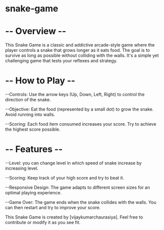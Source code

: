 # snake-game

# -- Overview --
This Snake Game is a classic and addictive arcade-style game where the player controls a snake that grows longer as it eats food. The goal is to survive as long as possible without colliding with the walls. It's a simple yet challenging game that tests your reflexes and strategy.

# -- How to Play --
--Controls: Use the arrow keys (Up, Down, Left, Right) to control the direction of the snake.

--Objective: Eat the food (represented by a small dot) to grow the snake. Avoid running into walls.

--Scoring: Each food item consumed increases your score. Try to achieve the highest score possible.
# -- Features --
--Level: you can change level in which speed of snake increase by increasing level.

--Scoring: Keep track of your high score and try to beat it.

--Responsive Design: The game adapts to different screen sizes for an optimal playing experience.

--Game Over: The game ends when the snake collides with the walls. You can then restart and try to improve your score.


This Snake Game is created by [vijaykumarchaurasiya]. Feel free to contribute or modify it as you see fit.

